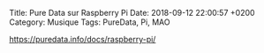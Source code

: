 Title:  Pure Data sur Raspberry Pi
Date:   2018-09-12 22:00:57 +0200
Category: Musique
Tags: PureData, Pi, MAO


<https://puredata.info/docs/raspberry-pi/>

